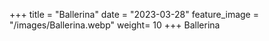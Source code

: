 +++
title = "Ballerina"
date = "2023-03-28"
feature_image = "/images/Ballerina.webp"
weight=  10
+++
Ballerina
